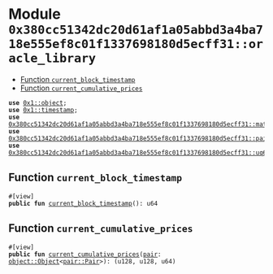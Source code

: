 
<a id="0x380cc51342dc20d61af1a05abbd3a4ba718e555ef8c01f1337698180d5ecff31_oracle_library"></a>

# Module `0x380cc51342dc20d61af1a05abbd3a4ba718e555ef8c01f1337698180d5ecff31::oracle_library`



-  [Function `current_block_timestamp`](#0x380cc51342dc20d61af1a05abbd3a4ba718e555ef8c01f1337698180d5ecff31_oracle_library_current_block_timestamp)
-  [Function `current_cumulative_prices`](#0x380cc51342dc20d61af1a05abbd3a4ba718e555ef8c01f1337698180d5ecff31_oracle_library_current_cumulative_prices)


<pre><code><b>use</b> <a href="">0x1::object</a>;
<b>use</b> <a href="">0x1::timestamp</a>;
<b>use</b> <a href="math.md#0x380cc51342dc20d61af1a05abbd3a4ba718e555ef8c01f1337698180d5ecff31_math">0x380cc51342dc20d61af1a05abbd3a4ba718e555ef8c01f1337698180d5ecff31::math</a>;
<b>use</b> <a href="pair.md#0x380cc51342dc20d61af1a05abbd3a4ba718e555ef8c01f1337698180d5ecff31_pair">0x380cc51342dc20d61af1a05abbd3a4ba718e555ef8c01f1337698180d5ecff31::pair</a>;
<b>use</b> <a href="uq64x64.md#0x380cc51342dc20d61af1a05abbd3a4ba718e555ef8c01f1337698180d5ecff31_uq64x64">0x380cc51342dc20d61af1a05abbd3a4ba718e555ef8c01f1337698180d5ecff31::uq64x64</a>;
</code></pre>



<a id="0x380cc51342dc20d61af1a05abbd3a4ba718e555ef8c01f1337698180d5ecff31_oracle_library_current_block_timestamp"></a>

## Function `current_block_timestamp`



<pre><code>#[view]
<b>public</b> <b>fun</b> <a href="oracle_library.md#0x380cc51342dc20d61af1a05abbd3a4ba718e555ef8c01f1337698180d5ecff31_oracle_library_current_block_timestamp">current_block_timestamp</a>(): u64
</code></pre>



<a id="0x380cc51342dc20d61af1a05abbd3a4ba718e555ef8c01f1337698180d5ecff31_oracle_library_current_cumulative_prices"></a>

## Function `current_cumulative_prices`



<pre><code>#[view]
<b>public</b> <b>fun</b> <a href="oracle_library.md#0x380cc51342dc20d61af1a05abbd3a4ba718e555ef8c01f1337698180d5ecff31_oracle_library_current_cumulative_prices">current_cumulative_prices</a>(<a href="pair.md#0x380cc51342dc20d61af1a05abbd3a4ba718e555ef8c01f1337698180d5ecff31_pair">pair</a>: <a href="_Object">object::Object</a>&lt;<a href="pair.md#0x380cc51342dc20d61af1a05abbd3a4ba718e555ef8c01f1337698180d5ecff31_pair_Pair">pair::Pair</a>&gt;): (u128, u128, u64)
</code></pre>
